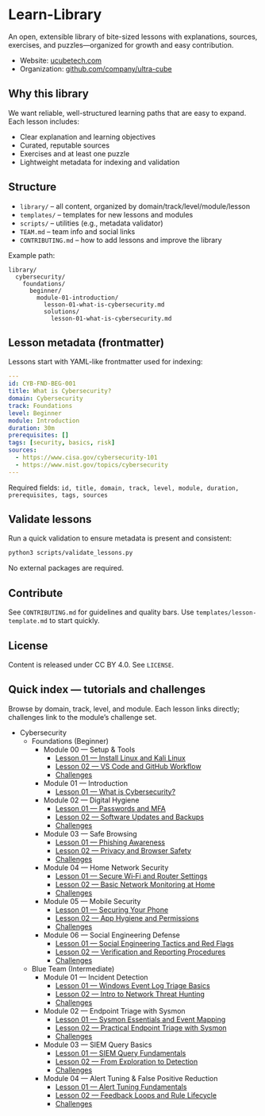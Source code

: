 # Learn-Library

An open, extensible library of bite-sized lessons with explanations, sources, exercises, and puzzles—organized for growth and easy contribution.

- Website: [ucubetech.com](https://www.ucubetech.com)
- Organization: [github.com/company/ultra-cube](https://github.com/company/ultra-cube)

## Why this library

We want reliable, well-structured learning paths that are easy to expand. Each lesson includes:

- Clear explanation and learning objectives
- Curated, reputable sources
- Exercises and at least one puzzle
- Lightweight metadata for indexing and validation

## Structure

- `library/` – all content, organized by domain/track/level/module/lesson
- `templates/` – templates for new lessons and modules
- `scripts/` – utilities (e.g., metadata validator)
- `TEAM.md` – team info and social links
- `CONTRIBUTING.md` – how to add lessons and improve the library

Example path:

```text
library/
  cybersecurity/
    foundations/
      beginner/
        module-01-introduction/
          lesson-01-what-is-cybersecurity.md
          solutions/
            lesson-01-what-is-cybersecurity.md
```

## Lesson metadata (frontmatter)

Lessons start with YAML-like frontmatter used for indexing:

```yaml
---
id: CYB-FND-BEG-001
title: What is Cybersecurity?
domain: Cybersecurity
track: Foundations
level: Beginner
module: Introduction
duration: 30m
prerequisites: []
tags: [security, basics, risk]
sources:
  - https://www.cisa.gov/cybersecurity-101
  - https://www.nist.gov/topics/cybersecurity
---
```

Required fields: `id, title, domain, track, level, module, duration, prerequisites, tags, sources`

## Validate lessons

Run a quick validation to ensure metadata is present and consistent:

```zsh
python3 scripts/validate_lessons.py
```

No external packages are required.

## Contribute

See `CONTRIBUTING.md` for guidelines and quality bars. Use `templates/lesson-template.md` to start quickly.

## License

Content is released under CC BY 4.0. See `LICENSE`.

## Quick index — tutorials and challenges

Browse by domain, track, level, and module. Each lesson links directly; challenges link to the module’s challenge set.

- Cybersecurity
  - Foundations (Beginner)
    - Module 00 — Setup & Tools
      - [Lesson 01 — Install Linux and Kali Linux](library/cybersecurity/foundations/beginner/module-00-setup-and-tools/lesson-01-install-linux-and-kali.md)
      - [Lesson 02 — VS Code and GitHub Workflow](library/cybersecurity/foundations/beginner/module-00-setup-and-tools/lesson-02-vscode-and-github-workflow.md)
      - [Challenges](library/cybersecurity/foundations/beginner/module-00-setup-and-tools/challenges/README.md)
    - Module 01 — Introduction
      - [Lesson 01 — What is Cybersecurity?](library/cybersecurity/foundations/beginner/module-01-introduction/lesson-01-what-is-cybersecurity.md)
    - Module 02 — Digital Hygiene
      - [Lesson 01 — Passwords and MFA](library/cybersecurity/foundations/beginner/module-02-digital-hygiene/lesson-01-passwords-and-mfa.md)
      - [Lesson 02 — Software Updates and Backups](library/cybersecurity/foundations/beginner/module-02-digital-hygiene/lesson-02-updates-and-backups.md)
      - [Challenges](library/cybersecurity/foundations/beginner/module-02-digital-hygiene/challenges/README.md)
    - Module 03 — Safe Browsing
      - [Lesson 01 — Phishing Awareness](library/cybersecurity/foundations/beginner/module-03-safe-browsing/lesson-01-phishing-awareness.md)
      - [Lesson 02 — Privacy and Browser Safety](library/cybersecurity/foundations/beginner/module-03-safe-browsing/lesson-02-privacy-and-browser-safety.md)
      - [Challenges](library/cybersecurity/foundations/beginner/module-03-safe-browsing/challenges/README.md)
    - Module 04 — Home Network Security
      - [Lesson 01 — Secure Wi‑Fi and Router Settings](library/cybersecurity/foundations/beginner/module-04-home-network-security/lesson-01-secure-wifi-and-router.md)
      - [Lesson 02 — Basic Network Monitoring at Home](library/cybersecurity/foundations/beginner/module-04-home-network-security/lesson-02-basic-network-monitoring.md)
      - [Challenges](library/cybersecurity/foundations/beginner/module-04-home-network-security/challenges/README.md)
    - Module 05 — Mobile Security
      - [Lesson 01 — Securing Your Phone](library/cybersecurity/foundations/beginner/module-05-mobile-security/lesson-01-securing-your-phone.md)
      - [Lesson 02 — App Hygiene and Permissions](library/cybersecurity/foundations/beginner/module-05-mobile-security/lesson-02-app-hygiene-and-permissions.md)
      - [Challenges](library/cybersecurity/foundations/beginner/module-05-mobile-security/challenges/README.md)
    - Module 06 — Social Engineering Defense
      - [Lesson 01 — Social Engineering Tactics and Red Flags](library/cybersecurity/foundations/beginner/module-06-social-engineering-defense/lesson-01-social-engineering-tactics.md)
      - [Lesson 02 — Verification and Reporting Procedures](library/cybersecurity/foundations/beginner/module-06-social-engineering-defense/lesson-02-verification-and-reporting.md)
      - [Challenges](library/cybersecurity/foundations/beginner/module-06-social-engineering-defense/challenges/README.md)
  - Blue Team (Intermediate)
    - Module 01 — Incident Detection
      - [Lesson 01 — Windows Event Log Triage Basics](library/cybersecurity/blue-team/intermediate/module-01-incident-detection/lesson-01-windows-event-log-triage.md)
      - [Lesson 02 — Intro to Network Threat Hunting](library/cybersecurity/blue-team/intermediate/module-01-incident-detection/lesson-02-intro-network-threat-hunting.md)
      - [Challenges](library/cybersecurity/blue-team/intermediate/module-01-incident-detection/challenges/README.md)
    - Module 02 — Endpoint Triage with Sysmon
      - [Lesson 01 — Sysmon Essentials and Event Mapping](library/cybersecurity/blue-team/intermediate/module-02-endpoint-triage-sysmon/lesson-01-sysmon-essentials.md)
      - [Lesson 02 — Practical Endpoint Triage with Sysmon](library/cybersecurity/blue-team/intermediate/module-02-endpoint-triage-sysmon/lesson-02-practical-triage-with-sysmon.md)
      - [Challenges](library/cybersecurity/blue-team/intermediate/module-02-endpoint-triage-sysmon/challenges/README.md)
    - Module 03 — SIEM Query Basics
      - [Lesson 01 — SIEM Query Fundamentals](library/cybersecurity/blue-team/intermediate/module-03-siem-query-basics/lessons/lesson-01-siem-query-fundamentals.md)
      - [Lesson 02 — From Exploration to Detection](library/cybersecurity/blue-team/intermediate/module-03-siem-query-basics/lessons/lesson-02-from-exploration-to-detection.md)
      - [Challenges](library/cybersecurity/blue-team/intermediate/module-03-siem-query-basics/challenges/README.md)
    - Module 04 — Alert Tuning & False Positive Reduction
      - [Lesson 01 — Alert Tuning Fundamentals](library/cybersecurity/blue-team/intermediate/module-04-alert-tuning-fp-reduction/lessons/lesson-01-alert-tuning-fundamentals.md)
      - [Lesson 02 — Feedback Loops and Rule Lifecycle](library/cybersecurity/blue-team/intermediate/module-04-alert-tuning-fp-reduction/lessons/lesson-02-feedback-loops-and-lifecycle.md)
      - [Challenges](library/cybersecurity/blue-team/intermediate/module-04-alert-tuning-fp-reduction/challenges/README.md)

